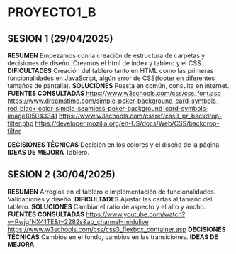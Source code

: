 # PROYECTO1_B

## SESION 1 (29/04/2025)

**RESUMEN**
Empezamos con la creación de estructura de carpetas y decisiones de diseño. 
Creamos el html de index y tablero y el CSS.
**DIFICULTADES**
Creación del tablero tanto en HTML como las primeras funcionalidades en JavaScript, algún error de CSS(footer en diferentes tamaños de pantalla).
**SOLUCIONES**
Puesta en común, consulta en internet.
**FUENTES CONSULTADAS**
https://www.w3schools.com/css/css_font.asp
https://www.dreamstime.com/simple-poker-background-card-symbols-red-black-color-simple-seamless-poker-background-card-symbols-image105043341
https://www.w3schools.com/cssref/css3_pr_backdrop-filter.php
https://developer.mozilla.org/en-US/docs/Web/CSS/backdrop-filter

**DECISIONES TÉCNICAS**
Decisión en los colores y el diseño de la página.
**IDEAS DE MEJORA**
Tablero.

## SESION 2 (30/04/2025)

**RESUMEN**
Arreglos en el tablero e implementación de funcionalidades.
Validaciones y diseño.
**DIFICULTADES**
Ajustar las cartas al tamaño del tablero.
**SOLUCIONES**
Cambiar el ratio de aspecto y el alto y ancho. 
**FUENTES CONSULTADAS**
https://www.youtube.com/watch?v=RwjgfNX41TE&t=2282s&ab_channel=midulive
https://www.w3schools.com/css/css3_flexbox_container.asp
**DECISIONES TÉCNICAS**
Cambios en el fondo, cambios en las transiciones.
**IDEAS DE MEJORA**


